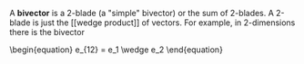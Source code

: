 A **bivector** is a 2-blade (a "simple" bivector) or the sum of 2-blades. A 2-blade is just the [[wedge product]] of vectors. For example, in 2-dimensions there is the bivector

\begin{equation}
e_{12} = e_1 \wedge e_2
\end{equation}